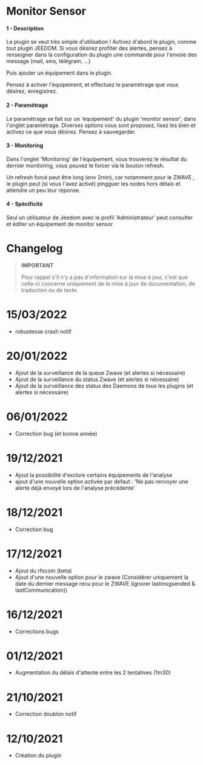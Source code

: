 # Monitor Sensor

#### 1 - Description
Le plugin se veut très simple d'utilisation ! 
Activez d'abord le plugin, comme tout plugin JEEDOM. Si vous désirez profiter des alertes, pensez à renseigner dans la configuration du plugin une commande pour l'envoie des message (mail, sms, télégram, ...)

Puis ajouter un équipement dans le plugin.

Pensez à activer l'équipement, et effectuez le paramétrage que vous désirez, enregistrez. 

#### 2 - Paramétrage
Le paramétrage se fait sur un 'équipement' du plugin 'monitor sensor', dans l'onglet paramétrage. Diverses options vous sont proposez, lisez les bien et activez ce que vous désirez.
Pensez à sauvegarder.

#### 3 - Monitoring
Dans l'onglet 'Monitoring' de l'équipement, vous trouverez le résultat du dernier monitoring, vous pouvez le forcer via le bouton refresh.

Un refresh forcé peut être long (env 2min), car notamment pour le ZWAVE , le plugin peut (si vous l'avez activé) pingguer les nodes hors délais et attendre un peu leur réponse. 

#### 4 - Spécificité
Seul un utilisateur de Jeedom avec le profil 'Administrateur' peut consulter et éditer un équipement de monitor sensor



# Changelog <a name="changelog"></a>

>**IMPORTANT**
>
>Pour rappel s'il n'y a pas d'information sur la mise à jour, c'est que celle-ci concerne uniquement de la mise à jour de documentation, de traduction ou de texte.

# 15/03/2022
- robustesse crash notif

# 20/01/2022
- Ajout de la surveillance de la queue Zwave (et alertes si nécessaire)
- Ajout de la surveillance du status Zwave (et alertes si nécessaire)
- Ajout de la surveillance des status des Daemons de tous les plugins (et alertes si nécessaire)

# 06/01/2022
- Correction bug (et bonne année)

# 19/12/2021
- Ajout la possibilité d'exclure certains équipements de l'analyse
- ajout d'une nouvelle option activée par defaut : 'Ne pas renvoyer une alerte déjà envoyé lors de l'analyse précédente'

# 18/12/2021
- Correction bug

# 17/12/2021
- Ajout du rfxcom (beta)
- Ajout d'une nouvelle option pour le zwave (Considérer uniquement la date du dernier message recu pour le ZWAVE (ignorer lastmsgsended & lastCommunication))

# 16/12/2021
- Corrections bugs

# 01/12/2021
- Augmentation du délais d'attente entre les 2 tentatives (1m30)

# 21/10/2021
- Correction doublon notif

# 12/10/2021
- Création du plugin
